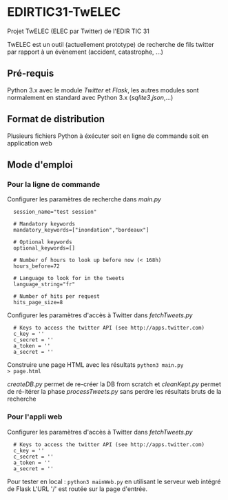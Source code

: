 # EDIRTIC31-TwELEC
Projet TwELEC (ELEC par Twitter) de l'EDIR TIC 31

TwELEC est un outil (actuellement prototype) de recherche de fils twitter par rapport à un évènement (accident, catastrophe, ...)

## Pré-requis

Python 3.x avec le module *Twitter* et *Flask*, les autres modules sont normalement en standard avec Python 3.x (*sqlite3*,*json*,...)

## Format de distribution

Plusieurs fichiers Python à éxécuter soit en ligne de commande soit 
en application web

## Mode d'emploi

### Pour la ligne de commande

Configurer les paramètres de recherche dans *main.py*

      session_name="test session"

      # Mandatory keywords
      mandatory_keywords=["inondation","bordeaux"]

      # Optional keywords
      optional_keywords=[]

      # Number of hours to look up before now (< 168h)
      hours_before=72

      # Language to look for in the tweets
      language_string="fr"

      # Number of hits per request
      hits_page_size=8

Configurer les paramètres d'accès à Twitter dans *fetchTweets.py*

      # Keys to access the twitter API (see http://apps.twitter.com)
      c_key = ''
      c_secret = ''
      a_token = ''
      a_secret = ''


  
Construire une page HTML avec les résultats
    <code>python3 main.py > page.html</code>
    
*createDB.py* permet de re-créer la DB from scratch et *cleanKept.py*
permet de ré-itérer la phase *processTweets.py* sans perdre les résultats
bruts de la recherche

### Pour l'appli web

Configurer les paramètres d'accès à Twitter dans *fetchTweets.py*

      # Keys to access the twitter API (see http://apps.twitter.com)
      c_key = ''
      c_secret = ''
      a_token = ''
      a_secret = ''
    
Pour tester en local : <code>python3 mainWeb.py</code> en utilisant le serveur web intégré de Flask
L'URL '/' est routée sur la page d'entrée.
